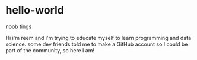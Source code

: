 # hello-world
noob tings 

Hi i'm reem and i'm trying to educate myself to learn programming and data science. some dev friends told me to make a GitHub account so I could be part of the community, so here I am!

